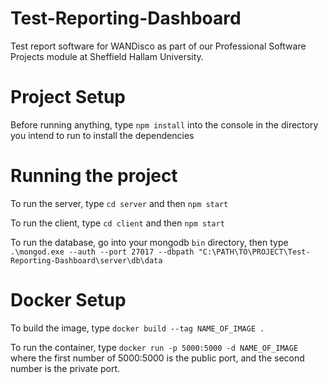 # Test-Reporting-Dashboard
Test report software for WANDisco as part of our Professional Software Projects module at Sheffield Hallam University.

# Project Setup
Before running anything, type `npm install` into the console in the directory you intend to run to install the dependencies

# Running the project
To run the server, type `cd server` and then `npm start`

To run the client, type `cd client` and then `npm start`

To run the database, go into your mongodb `bin` directory, then type `.\mongod.exe --auth --port 27017 --dbpath "C:\PATH\TO\PROJECT\Test-Reporting-Dashboard\server\db\data`

# Docker Setup
To build the image, type `docker build --tag NAME_OF_IMAGE .`

To run the container, type `docker run -p 5000:5000 -d NAME_OF_IMAGE` where the first number of 5000:5000 is the public port, and the second number is the private port.

